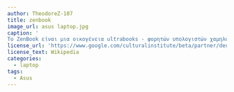 ```yaml
---
author: TheodoreZ-107
title: zenbook
image_url: asus laptop.jpg
caption: '
Το ZenBook είναι μια οικογένεια ultrabooks - φορητών υπολογιστών χαμηλού όγκου - που παράγονται από την Asus. Τα πρώτα ZenBooks κυκλοφόρησαν τον Οκτώβριο του 2011 και η αρχική γκάμα προϊόντων τροποποιήθηκε και επεκτάθηκε κατά τη διάρκεια του 2012. Τα μοντέλα κυμαίνονται από φορητούς υπολογιστές 12 ιντσών που διαθέτουν ενεργειακά αποδοτικά εξαρτήματα αλλά δεν έχουν συνδεσιμότητα και διαθέτουν μόνο ενσωματωμένους επεξεργαστές γραφικών, έως φορητούς υπολογιστές 15 ιντσών με διακριτά μονάδες επεξεργασίας γραφικών και μονάδες οπτικών δίσκων. Τα περισσότερα (αν και όχι όλα) τα ZenBook χρησιμοποιούν επεξεργαστές Intel Core εξαιρετικά χαμηλής τάσης και GPU Nvidia όταν δεν χρησιμοποιούνται ενσωματωμένα γραφικά. Η Asus παρουσίασε νέα μοντέλα με οθόνες αφής για να εκμεταλλευτεί τα Windows 8 μετά την κυκλοφορία του στα τέλη του 2012. Τα περισσότερα μοντέλα έκαναν συγκρίσεις με το Macbook Air.'
license_url: 'https://www.google.com/culturalinstitute/beta/partner/deutsches-museum'
license_text: Wikipedia
categories:
  - laptop
tags:
  - Asus
---
```


